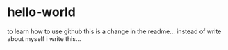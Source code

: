 # hello-world
to learn how to use github
this is a change in the readme...
instead of write about myself i write this...
